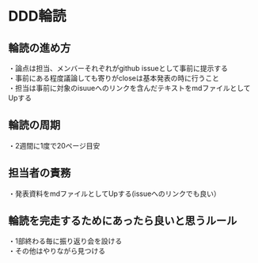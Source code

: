# DDD輪読
## 輪読の進め方
  ・論点は担当、メンバーそれぞれがgithub issueとして事前に提示する  
  ・事前にある程度議論しても寄りがcloseは基本発表の時に行うこと  
  ・担当は事前に対象のisuueへのリンクを含んだテキストをmdファイルとしてUpする
## 輪読の周期
  ・2週間に1度で20ページ目安  
## 担当者の責務
  ・発表資料をmdファイルとしてUpする(issueへのリンクでも良い）  
## 輪読を完走するためにあったら良いと思うルール
  ・1部終わる毎に振り返り会を設ける  
  ・その他はやりながら見つける